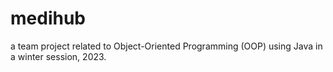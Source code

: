 # medihub
a team project related to Object-Oriented Programming (OOP) using Java in a winter session, 2023.
